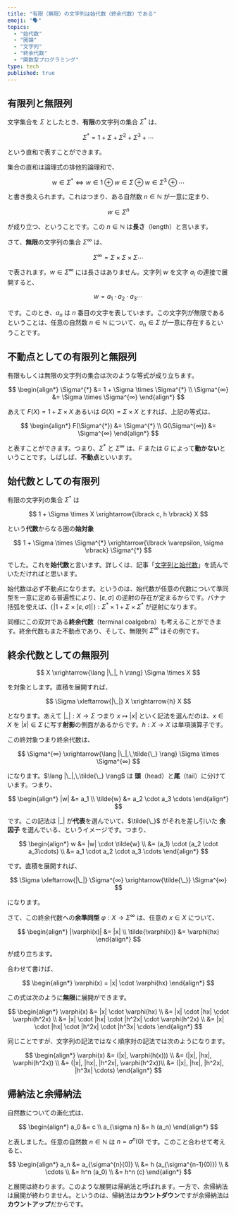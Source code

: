 ```yaml
---
title: "有限（無限）の文字列は始代数（終余代数）である"
emoji: "🗣️"
topics:
  - "始代数"
  - "圏論"
  - "文字列"
  - "終余代数"
  - "関数型プログラミング"
type: tech
published: true
---
```


## 有限列と無限列

文字集合を $\Sigma$ としたとき、**有限**の文字列の集合 $\Sigma^{*}$ は、

$$
\Sigma^{*} = 1 + \Sigma + \Sigma^2 + \Sigma^3 + \cdots
$$

という直和で表すことができます。

集合の直和は論理式の排他的論理和で、

$$
w \in \Sigma^{*} \iff w \in 1 \oplus w \in \Sigma \oplus w \in \Sigma^3 \oplus \cdots
$$

と書き換えられます。これはつまり、ある自然数 $n \in \mathbb{N}$ が一意に定まり、

$$
w \in \Sigma^n
$$

が成り立つ、ということです。この $n \in \mathbb{N}$ は**長さ**（length）と言います。

さて、**無限**の文字列の集合 $\Sigma^{∞}$ は、

$$
\Sigma^{∞} = \Sigma \times \Sigma \times \Sigma \cdots
$$

で表されます。$w \in \Sigma^{∞}$ には長さはありません。文字列 $w$ を文字 $a_i$ の連接で展開すると、

$$
w = a_1 \cdot a_2 \cdot a_3 \cdots
$$

です。このとき、$a_n$ は $n$ 番目の文字を表しています。この文字列が無限であるということは、任意の自然数 $n \in \mathbb{N}$ について、$a_n \in \Sigma$ が一意に存在するということです。

## 不動点としての有限列と無限列

有限もしくは無限の文字列の集合は次のような等式が成り立ちます。

$$
\begin{align*}
\Sigma^{*} &= 1 + \Sigma \times \Sigma^{*} \\
\Sigma^{∞} &= \Sigma \times \Sigma^{∞}
\end{align*}
$$

あえて $F(X) = 1 + \Sigma \times X$ あるいは $G(X) = \Sigma \times X$ とすれば、上記の等式は、

$$
\begin{align*}
F(\Sigma^{*}) &= \Sigma^{*} \\
G(\Sigma^{∞}) &= \Sigma^{∞}
\end{align*}
$$

と表すことができます。つまり、$\Sigma^{*}$ と $\Sigma^{∞}$ は、$F$ または $G$ によって**動かない**ということです。しばしば、**不動点**といいます。

## 始代数としての有限列

有限の文字列の集合 $\Sigma^{*}$ は

$$
1 + \Sigma \times X \xrightarrow{\lbrack c, h \rbrack} X
$$

という**代数**からなる圏の**始対象**

$$
1 + \Sigma \times \Sigma^{*} \xrightarrow{\lbrack \varepsilon, \sigma \rbrack} \Sigma^{*}
$$

でした。これを**始代数**と言います。詳しくは、記事「[文字列と始代数](https://zenn.dev/e_do_kiriko/articles/4b994c5475c489)」を読んでいただければと思います。

始代数は必ず不動点になります。というのは、始代数が任意の代数について準同型を一意に定める普遍性により、$\lbrack \varepsilon, \sigma \rbrack$ の逆射の存在が定まるからです。バナナ括弧を使えば、$(\!|1 + \Sigma \times \lbrack \varepsilon, \sigma \rbrack|\!) : \Sigma^{*} \times 1 + \Sigma \times \Sigma^{*}$ が逆射になります。

同様にこの双対である**終余代数**（terminal coalgebra）も考えることができます。終余代数もまた不動点であり、そして、無限列 $\Sigma^{∞}$ はその例です。

## 終余代数としての無限列

$$
X \xrightarrow{\lang |\_|, h \rang} \Sigma \times X
$$

を対象とします。直積を展開すれば、

$$
\Sigma \xleftarrow{|\_|} X \xrightarrow{h} X
$$

となります。あえて $|\_| : X \rightarrow \Sigma$ つまり $x \mapsto |x|$ といく記法を選んだのは、$x \in X$ を $|x| \in \Sigma$ に写す**射影**の側面があるからです。$h : X \rightarrow X$ は単項演算子です。

この終対象つまり終余代数は、

$$
\Sigma^{∞} \xrightarrow{\lang |\_|,\,\tilde{\_} \rang} \Sigma \times \Sigma^{∞}
$$

になります。$\lang |\_|,\,\tilde{\_} \rang$ は **頭**（head）と**尾**（tail）に分けています。つまり、

$$
\begin{align*}
|w| &= a_1 \\
\tilde{w} &= a_2 \cdot a_3 \cdots
\end{align*}
$$

です。この記法は $|\_|$ が**代表**を選んでいて、$\tilde{\_}$ がそれを差し引いた **余因子** を選んでいる、というイメージです。つまり、

$$
\begin{align*}
w &= |w| \cdot \tilde{w} \\
  &= (a_1) \cdot (a_2 \cdot a_3\cdots) \\
  &= a_1 \cdot a_2 \cdot a_3 \cdots
\end{align*}
$$

です。直積を展開すれば、

$$
\Sigma \xleftarrow{|\_|} \Sigma^{∞} \xrightarrow{\tilde{\_}} \Sigma^{∞}
$$

になります。

さて、この終余代数への**余準同型** $\varphi : X \rightarrow \Sigma^{∞}$ は、任意の $x \in X$ について、

$$
\begin{align*}
|\varphi(x)| &= |x| \\ 
\tilde{\varphi(x)} &= \varphi(hx)
\end{align*}
$$

が成り立ちます。

合わせて書けば、

$$
\begin{align*}
\varphi(x) = |x| \cdot \varphi(hx)
\end{align*}
$$

この式は次のように**無限**に展開ができます。

$$
\begin{align*}
\varphi(x) &= |x| \cdot \varphi(hx) \\
           &= |x| \cdot |hx| \cdot \varphi(h^2x) \\
           &= |x| \cdot |hx| \cdot |h^2x| \cdot \varphi(h^2x) \\
           &= |x| \cdot |hx| \cdot |h^2x| \cdot |h^3x| \cdots
\end{align*}
$$

同じことですが、文字列の記法ではなく順序対の記法では次のようになります。

$$
\begin{align*}
\varphi(x) &= (|x|, \varphi(h(x))) \\
           &= (|x|, |hx|, \varphi(h^2x)) \\
           &= (|x|, |hx|, |h^2x|, \varphi(h^2x))\\
           &= (|x|, |hx|, |h^2x|, |h^3x| \cdots)
\end{align*}
$$

## 帰納法と余帰納法

自然数についての漸化式は、  

$$
\begin{align*}
a_0 &= c \\
a_{\sigma n} &= h (a_n)
\end{align*}
$$

と表しました。任意の自然数 $n \in \mathbb{N}$ は $n = \sigma^{n}(0)$ です。このこと合わせて考えると、

$$
\begin{align*}
a_n &= a_{\sigma^{n}(0)} \\
    &= h (a_{\sigma^{n-1}(0)}) \\
    & \cdots \\
    &= h^n (a_0) \\
    &= h^n (c)
\end{align*}
$$

と展開は終わります。このような展開は帰納法と呼ばれます。一方で、余帰納法は展開が終わりません。というのは、帰納法は**カウントダウン**ですが余帰納法は**カウントアップ**だからです。
